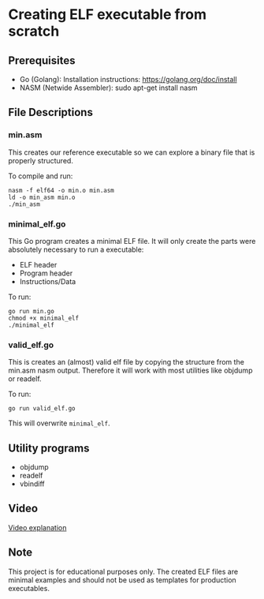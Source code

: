 # Creating ELF executable from scratch

## Prerequisites

- Go (Golang):  Installation instructions: https://golang.org/doc/install
- NASM (Netwide Assembler): sudo apt-get install nasm



## File Descriptions

### min.asm

This creates our reference executable so we can explore a binary file that is properly structured.

To compile and run:
```
nasm -f elf64 -o min.o min.asm
ld -o min_asm min.o
./min_asm
```

### minimal_elf.go

This Go program creates a minimal ELF file. It will only create the parts were absolutely necessary to run a executable:
- ELF header
- Program header
- Instructions/Data

To run:
```
go run min.go
chmod +x minimal_elf
./minimal_elf
```


### valid_elf.go

This is  creates an (almost) valid elf file by copying the structure from the min.asm nasm output.  Therefore it will work with most utilities like objdump or readelf.

To run:
```
go run valid_elf.go
```
This will overwrite `minimal_elf`.

## Utility programs

- objdump
- readelf
- vbindiff


## Video

[Video explanation](https://youtu.be/HyKyn8Zbj24)

## Note

This project is for educational purposes only. The created ELF files are minimal examples and should not be used as templates for production executables.